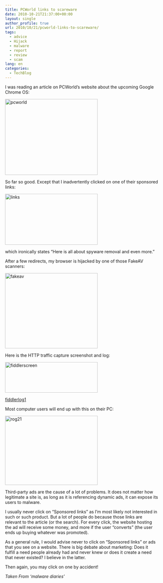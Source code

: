 ```yaml
---
title: PCWorld links to scareware
date: 2010-10-21T21:37:00+00:00
layout: single
author_profile: true
url: 2010/10/21/pcworld-links-to-scareware/
tags:
  - advice
  - Hijack
  - malware
  - report
  - review
  - scam
lang: en
categories: 
  - TechBlog
---
```

I was reading an article on PCWorld’s website about the upcoming Google Chrome OS:

[<img title="pcworld" border="0" alt="pcworld" src="http://lh3.ggpht.com/_vaUVXcmC3OI/TMCrQeAh5MI/AAAAAAAAC1o/RAy8VsvRjhc/pcworld_thumb%5B1%5D.png?imgmax=800" width="304" height="249" />](http://lh3.ggpht.com/_vaUVXcmC3OI/TMCrNYcVI8I/AAAAAAAAC1k/LB5WE5OM3Yw/s1600-h/pcworld%5B3%5D.png)

So far so good. Except that I inadvertently clicked on one of their sponsored links:

[<img title="links" border="0" alt="links" src="http://lh5.ggpht.com/_vaUVXcmC3OI/TMCrUlRGtrI/AAAAAAAAC1w/nAVMIJXaHnI/links_thumb%5B2%5D.png?imgmax=800" width="304" height="167" />](http://lh3.ggpht.com/_vaUVXcmC3OI/TMCrRir42WI/AAAAAAAAC1s/2zp-qBzEGRM/s1600-h/links%5B4%5D.png)

which ironically states “Here is all about spyware removal and even more.”

After a few redirects, my browser is hijacked by one of those FakeAV scanners:

[<img title="fakeav" border="0" alt="fakeav" src="http://lh5.ggpht.com/_vaUVXcmC3OI/TMCrZ4-9zhI/AAAAAAAAC14/sgglI704x1c/fakeav_thumb%5B1%5D.png?imgmax=800" width="304" height="247" />](http://lh4.ggpht.com/_vaUVXcmC3OI/TMCrXvBFAzI/AAAAAAAAC10/es598LwRY-U/s1600-h/fakeav%5B3%5D.png)

Here is the HTTP traffic capture screenshot and log:

[<img title="fiddlerscreen" border="0" alt="fiddlerscreen" src="http://lh6.ggpht.com/_vaUVXcmC3OI/TMCrdvwruFI/AAAAAAAAC2A/kz9BPXKjL6M/fiddlerscreen_thumb%5B1%5D.png?imgmax=800" width="304" height="100" />](http://lh6.ggpht.com/_vaUVXcmC3OI/TMCrcBlxdlI/AAAAAAAAC18/oGrEODMZyP4/s1600-h/fiddlerscreen%5B3%5D.png)

[fiddlerlog1](http://blogs.paretologic.com/malwarediaries/images/2010/10/fiddlerlog1.txt)

Most computer users will end up with this on their PC:

[<img title="rog21" border="0" alt="rog21" src="http://lh3.ggpht.com/_vaUVXcmC3OI/TMCrlYNh9wI/AAAAAAAAC2I/Axw7gJ09_H4/rog21_thumb%5B1%5D.png?imgmax=800" width="304" height="227" />](http://lh5.ggpht.com/_vaUVXcmC3OI/TMCrihrSJ5I/AAAAAAAAC2E/RCO00hHjQck/s1600-h/rog21%5B3%5D.png)

Third-party ads are the cause of a lot of problems. It does not matter how legitimate a site is, as long as it is referencing dynamic ads, it can expose its users to malware.

I usually never click on “Sponsored links” as I’m most likely not interested in such or such product. But a lot of people do because those links are relevant to the article (or the search). For every click, the website hosting the ad will receive some money, and more if the user “converts” (the user ends up buying whatever was promoted).

As a general rule, I would advise never to click on “Sponsored links” or ads that you see on a website. There is big debate about marketing: Does it fulfill a need people already had and never knew or does it create a need that never existed? I believe in the latter.

Then again, you may click on one by accident!

_Taken From ‘malware diaries’_